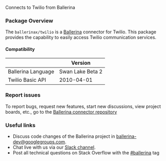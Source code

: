 Connects to Twilio from Ballerina

### Package Overview
The `ballerinax/twilio` is a [Ballerina](https://ballerina.io/) connector for Twilio.
This package provides the capability to easily access Twilio communication services.

#### Compatibility
|                               | Version                              |
|-------------------------------|--------------------------------------|
| Ballerina Language            | Swan Lake Beta 2                     |
| Twilio Basic API              | 2010-04-01                           |     

### Report issues
To report bugs, request new features, start new discussions, view project boards, etc., go to the [Ballerina connector repository](link)
### Useful links
- Discuss code changes of the Ballerina project in [ballerina-dev@googlegroups.com](mailto:ballerina-dev@googlegroups.com).
- Chat live with us via our [Slack channel](https://ballerina.io/community/slack/).
- Post all technical questions on Stack Overflow with the [#ballerina](https://stackoverflow.com/questions/tagged/ballerina) tag
